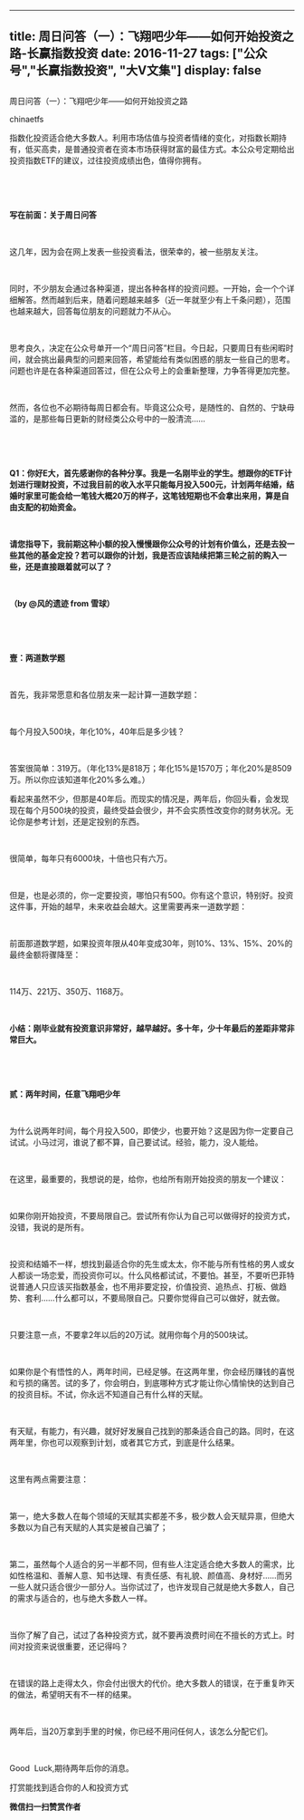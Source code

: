 
---
title:  周日问答（一）：飞翔吧少年——如何开始投资之路-长赢指数投资
date: 2016-11-27
tags: ["公众号","长赢指数投资", "大V文集"]
display: false
---


## 



周日问答（一）：飞翔吧少年——如何开始投资之路




chinaetfs




指数化投资适合绝大多数人。利用市场估值与投资者情绪的变化，对指数长期持有，低买高卖，是普通投资者在资本市场获得财富的最佳方式。本公众号定期给出投资指数ETF的建议，过往投资成绩出色，值得你拥有。


&nbsp;

&nbsp;

**写在前面：关于周日问答**

&nbsp;

这几年，因为会在网上发表一些投资看法，很荣幸的，被一些朋友关注。

&nbsp;

同时，不少朋友会通过各种渠道，提出各种各样的投资问题。一开始，会一个个详细解答。然而越到后来，随着问题越来越多（近一年就至少有上千条问题），范围也越来越大，回答每位朋友的问题就力不从心。

&nbsp;

思考良久，决定在公众号单开一个“周日问答”栏目。今日起，只要周日有些闲暇时间，就会挑出最典型的问题来回答，希望能给有类似困惑的朋友一些自己的思考。问题也许是在各种渠道回答过，但在公众号上的会重新整理，力争答得更加完整。

&nbsp;

然而，各位也不必期待每周日都会有。毕竟这公众号，是随性的、自然的、宁缺毋滥的，是那些每日更新的财经类公众号中的一股清流……

&nbsp;

&nbsp;

**Q1：你好E大，首先感谢你的各种分享。我是一名刚毕业的学生。想跟你的ETF计划进行理财投资，不过我目前的收入水平只能每月投入500元，计划两年结婚，结婚时家里可能会给一笔钱大概20万的样子，这笔钱短期也不会拿出来用，算是自由支配的初始资金。**

&nbsp;

**请您指导下，我前期这种小额的投入慢慢跟你公众号的计划有价值么，还是去投一些其他的基金定投？若可以跟你的计划，我是否应该陆续把第三轮之前的购入一些，还是直接跟着就可以了？**

&nbsp;

**（by @风的遗迹 from 雪球）**

&nbsp;

&nbsp;

**壹：两道数学题**

&nbsp;

首先，我非常愿意和各位朋友来一起计算一道数学题：

&nbsp;

每个月投入500块，年化10%，40年后是多少钱？

&nbsp;

答案很简单：319万。（年化13%是818万；年化15%是1570万；年化20%是8509万。所以你应该知道年化20%多么难。）



看起来虽然不少，但那是40年后。而现实的情况是，两年后，你回头看，会发现现在每个月500块的投资，最终受益会很少，并不会实质性改变你的财务状况。无论你是参考计划，还是定投别的东西。

&nbsp;

很简单，每年只有6000块，十倍也只有六万。

&nbsp;

但是，也是必须的，你一定要投资，哪怕只有500。你有这个意识，特别好。投资这件事，开始的越早，未来收益会越大。这里需要再来一道数学题：

&nbsp;

前面那道数学题，如果投资年限从40年变成30年，则10%、13%、15%、20%的最终金额将骤降至：

&nbsp;

114万、221万、350万、1168万。

&nbsp;

**小结：刚毕业就有投资意识非常好，越早越好。多十年，少十年最后的差距非常非常巨大。**

&nbsp;

&nbsp;

**贰：两年时间，任意飞翔吧少年**

&nbsp;

为什么说两年时间，每个月投入500，即使少，也要开始？这是因为你一定要自己试试。小马过河，谁说了都不算，自己要试试。经验，能力，没人能给。

&nbsp;

在这里，最重要的，我想说的是，给你，也给所有刚开始投资的朋友一个建议：

&nbsp;

如果你刚开始投资，不要局限自己。尝试所有你认为自己可以做得好的投资方式，没错，我说的是所有。

&nbsp;

投资和结婚不一样，想找到最适合你的先生或太太，你不能与所有性格的男人或女人都谈一场恋爱，而投资你可以。什么风格都试试，不要怕。甚至，不要听巴菲特说普通人只应该买指数基金，也不用非要定投，价值投资、追热点、打板、做趋势、套利……什么都可以，不要局限自己。只要你觉得自己可以做好，就去做。

&nbsp;

只要注意一点，不要拿2年以后的20万试。就用你每个月的500块试。

&nbsp;

如果你是个有悟性的人，两年时间，已经足够。在这两年里，你会经历赚钱的喜悦和亏损的痛苦。试的多了，你会明白，到底哪种方式才能让你心情愉快的达到自己的投资目标。不试，你永远不知道自己有什么样的天赋。

&nbsp;

有天赋，有能力，有兴趣，就好好发展自己找到的那条适合自己的路。同时，在这两年里，你也可以观察到计划，或者其它方式，到底是什么结果。

&nbsp;

这里有两点需要注意：

&nbsp;

第一，绝大多数人在每个领域的天赋其实都差不多，极少数人会天赋异禀，但绝大多数以为自己有天赋的人其实是被自己骗了；

&nbsp;

第二，虽然每个人适合的另一半都不同，但有些人注定适合绝大多数人的需求，比如性格温和、善解人意、知书达理、有责任感、有礼貌、颜值高、身材好……而另一些人就只适合很少一部分人。当你试过了，也许发现自己就是绝大多数人，自己的需求与适合的，也与绝大多数人一样。

&nbsp;

当你了解了自己，试过了各种投资方式，就不要再浪费时间在不擅长的方式上。时间对投资来说很重要，还记得吗？

&nbsp;

在错误的路上走得太久，你会付出很大的代价。绝大多数人的错误，在于重复昨天的做法，希望明天有不一样的结果。

&nbsp;

两年后，当20万拿到手里的时候，你已经不用问任何人，该怎么分配它们。

&nbsp;

Good&nbsp; Luck,期待两年后你的消息。



打赏能找到适合你的人和投资方式


**微信扫一扫赞赏作者**













